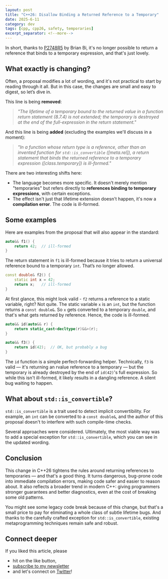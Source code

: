 ```yaml
---
layout: post
title: "C++26: Disallow Binding a Returned Reference to a Temporary"
date: 2025-6-11
category: dev
tags: [cpp, cpp26, safety, temporaries]
excerpt_separator: <!--more-->
---
```

In short, thanks to [P2748R5](https://www.open-std.org/jtc1/sc22/wg21/docs/papers/2024/p2748r5.html) by Brian Bi, it's no longer possible to return a reference that binds to a temporary expression, and that's just lovely.

## What exactly is changing?

Often, a proposal modifies a lot of wording, and it's not practical to start by reading through it all. But in this case, the changes are small and easy to digest, so let’s dive in.

This line is being **removed**:

> _"The lifetime of a temporary bound to the returned value in a function return statement (8.7.4) is not extended; the temporary is destroyed at the end of the full-expression in the return statement."_

And this line is being **added** (excluding the examples we'll discuss in a moment):

> _"In a function whose return type is a reference, other than an invented function for `std::is_convertible` ([meta.rel]), a return statement that binds the returned reference to a temporary expression ([class.temporary]) is ill-formed."_

There are two interesting shifts here:
- The language becomes more specific. It doesn't merely mention "temporaries" but refers directly to **references binding to temporary expressions**, with certain exceptions.
- The effect isn't just that lifetime extension doesn't happen, it's now a **compilation error**. The code is ill-formed.


## Some examples

Here are examples from the proposal that will also appear in the standard:

```cpp
auto&& f1() {
    return 42;  // ill-formed
}
```

The return statement in `f1` is ill-formed because it tries to return a universal reference bound to a temporary `int`. That’s no longer allowed.

```cpp
const double& f2() {
    static int x = 42;
    return x;   // ill-formed
}
```

At first glance, this might look valid - `f2` returns a reference to a static variable, right? Not quite. The static variable `x` is an `int`, but the function returns a `const double&`. So `x` gets converted to a temporary `double`, and that's what gets returned by reference. Hence, the code is ill-formed.

```cpp
auto&& id(auto&& r) {
    return static_cast<decltype(r)&&>(r);
}

auto&& f3() {
    return id(42);  // OK, but probably a bug
}
```

The `id` function is a simple perfect-forwarding helper. Technically, `f3` is valid — it's returning an rvalue reference to a temporary — but the temporary is already destroyed by the end of `id(42)`'s full expression. So while this isn't ill-formed, it likely results in a dangling reference. A silent bug waiting to happen.

## What about `std::is_convertible`?

`std::is_convertible` is a trait used to detect implicit convertibility. For example, an `int` can be converted to a `const double&`, and the author of this proposal doesn't to interfere with such compile-time checks.

Several approaches were considered. Ultimately, the most viable way was to add a special exception for `std::is_convertible`, which you can see in the updated wording.

## Conclusion

This change in C++26 tightens the rules around returning references to temporaries — and that's a good thing. It turns dangerous, bug-prone code into immediate compilation errors, making code safer and easier to reason about. It also reflects a broader trend in modern C++: giving programmers stronger guarantees and better diagnostics, even at the cost of breaking some old patterns.

You might see some legacy code break because of this change, but that's a small price to pay for eliminating a whole class of subtle lifetime bugs. And thanks to the carefully crafted exception for `std::is_convertible`, existing metaprogramming techniques remain safe and robust.

## Connect deeper

If you liked this article, please 
- hit on the like button,  
- [subscribe to my newsletter](http://eepurl.com/gvcv1j) 
- and let's connect on [Twitter](https://twitter.com/SandorDargo)!